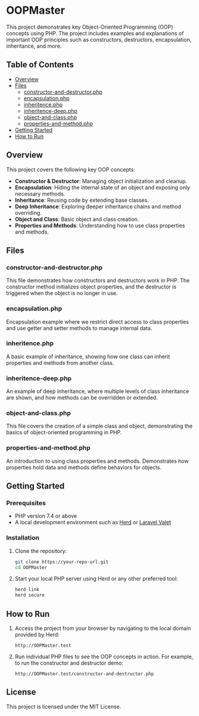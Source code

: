 # OOPMaster

This project demonstrates key Object-Oriented Programming (OOP) concepts using PHP. The project includes examples and explanations of important OOP principles such as constructors, destructors, encapsulation, inheritance, and more.

## Table of Contents

- [Overview](#overview)
- [Files](#files)
  - [constructor-and-destructor.php](#constructor-and-destructorphp)
  - [encapsulation.php](#encapsulationphp)
  - [inheritence.php](#inheritencephp)
  - [inheritence-deep.php](#inheritence-deepphp)
  - [object-and-class.php](#object-and-classphp)
  - [properties-and-method.php](#properties-and-methodphp)
- [Getting Started](#getting-started)
- [How to Run](#how-to-run)

## Overview

This project covers the following key OOP concepts:
- **Constructor & Destructor**: Managing object initialization and cleanup.
- **Encapsulation**: Hiding the internal state of an object and exposing only necessary methods.
- **Inheritance**: Reusing code by extending base classes.
- **Deep Inheritance**: Exploring deeper inheritance chains and method overriding.
- **Object and Class**: Basic object and class creation.
- **Properties and Methods**: Understanding how to use class properties and methods.

## Files

### constructor-and-destructor.php
This file demonstrates how constructors and destructors work in PHP. The constructor method initializes object properties, and the destructor is triggered when the object is no longer in use.

### encapsulation.php
Encapsulation example where we restrict direct access to class properties and use getter and setter methods to manage internal data.

### inheritence.php
A basic example of inheritance, showing how one class can inherit properties and methods from another class.

### inheritence-deep.php
An example of deep inheritance, where multiple levels of class inheritance are shown, and how methods can be overridden or extended.

### object-and-class.php
This file covers the creation of a simple class and object, demonstrating the basics of object-oriented programming in PHP.

### properties-and-method.php
An introduction to using class properties and methods. Demonstrates how properties hold data and methods define behaviors for objects.

## Getting Started

### Prerequisites
- PHP version 7.4 or above
- A local development environment such as [Herd](https://herdphp.com) or [Laravel Valet](https://laravel.com/docs/valet)

### Installation
1. Clone the repository:
    ```bash
    git clone https://your-repo-url.git
    cd OOPMaster
    ```

2. Start your local PHP server using Herd or any other preferred tool:
    ```bash
    herd link
    herd secure
    ```

## How to Run

1. Access the project from your browser by navigating to the local domain provided by Herd:
    ```
    http://OOPMaster.test
    ```

2. Run individual PHP files to see the OOP concepts in action. For example, to run the constructor and destructor demo:
    ```
    http://OOPMaster.test/constructor-and-destructor.php
    ```

## License

This project is licensed under the MIT License.
